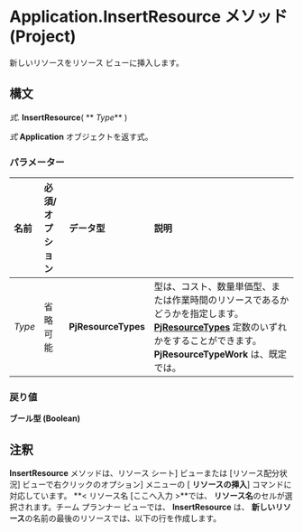 
# Application.InsertResource メソッド (Project)

新しいリソースをリソース ビューに挿入します。


## 構文

 _式_. **InsertResource**( ** _Type_** )

 _式_ **Application** オブジェクトを返す式。


### パラメーター



|**名前**|**必須/オプション**|**データ型**|**説明**|
|:-----|:-----|:-----|:-----|
| _Type_|省略可能|**PjResourceTypes**|型は、コスト、数量単価型、または作業時間のリソースであるかどうかを指定します。 **[PjResourceTypes](9e5c4732-e07f-6082-6073-9674862d9676.md)** 定数のいずれかをすることができます。 **PjResourceTypeWork** は、既定では。|

### 戻り値

 **ブール型 (Boolean)**


## 注釈

 **InsertResource** メソッドは、リソース シート] ビューまたは [リソース配分状況] ビューで右クリックのオプション] メニューの [ **リソースの挿入**] コマンドに対応しています。 **< リソース名 [ここへ入力 >**では、 **リソース名**のセルが選択されます。チーム プランナー ビューでは、  **InsertResource** は、 **新しいリソース**の名前の最後のリソースでは、以下の行を作成します。

